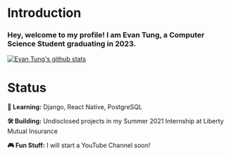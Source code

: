 # Introduction
### Hey, welcome to my profile! I am Evan Tung, a Computer Science Student graduating in 2023.

[![Evan Tung's github stats](https://github-readme-stats.vercel.app/api?username=dragonejt&theme=nord)](https://dragonejt.dev)

# Status
**🤔 Learning:** Django, React Native, PostgreSQL

**🛠️ Building:** Undisclosed projects in my Summer 2021 Internship at Liberty Mutual Insurance

**🎮 Fun Stuff:** I will start a YouTube Channel soon!
